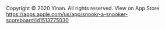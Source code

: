 Copyright © 2020 Yinan. All rights reserved.
View on App Store https://apps.apple.com/us/app/snookr-a-snooker-scoreboard/id1513775030
